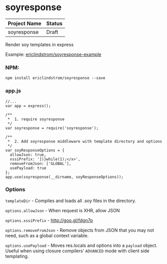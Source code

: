 # soyresponse

| Project Name   | Status |
|----------------|--------|
| soyresponse    | Draft  |

Render soy templates in express

Example: [ericlindstrom/soyresponse-example](https://github.com/ericlindstrom/soyresponse-example)

### NPM:

    npm install ericlindstrom/soyresponse --save

### app.js

    //...
    var app = express();

    /**
     *  1. require soyresponse 
     */
    var soyresponse = require('soyresponse');

    /**
     *  2. Add soyresponse middleware with template directory and options
     */
    var soyResponseOptions = {
      allowJson: true,
      xssiPrefix: '])}while(1);</x>',
      removeFromJson: ['GLOBAL'],
      usePayload: true
    };
    app.use(soyresponse(__dirname, soyResponseOptions));
 
### Options

`templateDir` - Compiles and loads all .soy files in the directory.

`options.allowJson` - When request is XHR, allow JSON

`options.xssiPrefix` - http://goo.gl/fdgn7p

`options.removeFromJson` - Remove objects from JSON that you may not need, such as a global context variable.

`options.usePayload` - Moves res.locals and options into a `payload` object. Useful when using closure compilers' `ADVANCED` mode with client side templating.
